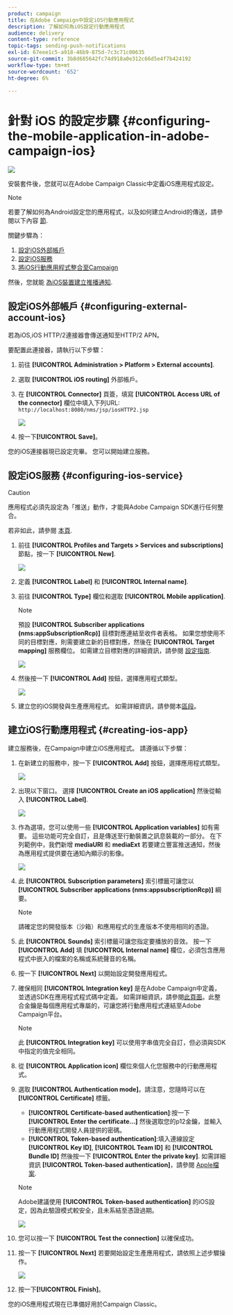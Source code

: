 ```yaml
---
product: campaign
title: 在Adobe Campaign中設定iOS行動應用程式
description: 了解如何為iOS設定行動應用程式
audience: delivery
content-type: reference
topic-tags: sending-push-notifications
exl-id: 67eee1c5-a918-46b9-875d-7c3c71c00635
source-git-commit: 3b8d685642fc74d918a0e312c66d5e4f7b424192
workflow-type: tm+mt
source-wordcount: '652'
ht-degree: 6%

---
```


# 針對 iOS 的設定步驟 {#configuring-the-mobile-application-in-adobe-campaign-ios}

![](../../assets/common.svg)

安裝套件後，您就可以在Adobe Campaign Classic中定義iOS應用程式設定。

>[!NOTE]
>
>若要了解如何為Android設定您的應用程式，以及如何建立Android的傳送，請參閱以下內容 [節](configuring-the-mobile-application-android.md).

關鍵步驟為：

1. [設定iOS外部帳戶](#configuring-external-account-ios)
1. [設定iOS服務](#configuring-ios-service)
1. [將iOS行動應用程式整合至Campaign](#creating-ios-app)

然後，您就能 [為iOS裝置建立推播通知](create-notifications-ios.md).


## 設定iOS外部帳戶 {#configuring-external-account-ios}

若為iOS,iOS HTTP/2連接器會傳送通知至HTTP/2 APN。

要配置此連接器，請執行以下步驟：

1. 前往 **[!UICONTROL Administration > Platform > External accounts]**.
1. 選取 **[!UICONTROL iOS routing]** 外部帳戶。
1. 在 **[!UICONTROL Connector]** 頁簽，填寫 **[!UICONTROL Access URL of the connector]** 欄位中填入下列URL: ```http://localhost:8080/nms/jsp/iosHTTP2.jsp```

   ![](assets/nmac_connectors.png)

1. 按一下&#x200B;**[!UICONTROL Save]**。

您的iOS連接器現已設定完畢。 您可以開始建立服務。

## 設定iOS服務 {#configuring-ios-service}

>[!CAUTION]
>
>應用程式必須先設定為「推送」動作，才能與Adobe Campaign SDK進行任何整合。
>
>若非如此，請參閱 [本頁](https://developer.apple.com/documentation/usernotifications).

1. 前往 **[!UICONTROL Profiles and Targets > Services and subscriptions]** 節點，按一下 **[!UICONTROL New]**.

   ![](assets/nmac_service_1.png)

1. 定義 **[!UICONTROL Label]** 和 **[!UICONTROL Internal name]**.
1. 前往 **[!UICONTROL Type]** 欄位和選取 **[!UICONTROL Mobile application]**.

   >[!NOTE]
   >
   >預設 **[!UICONTROL Subscriber applications (nms:appSubscriptionRcp)]** 目標對應連結至收件者表格。 如果您想使用不同的目標對應，則需要建立新的目標對應，然後在 **[!UICONTROL Target mapping]** 服務欄位。 如需建立目標對應的詳細資訊，請參閱 [設定指南](../../configuration/using/about-custom-recipient-table.md).

   ![](assets/nmac_ios.png)

1. 然後按一下 **[!UICONTROL Add]** 按鈕，選擇應用程式類型。

   ![](assets/nmac_service_2.png)

1. 建立您的iOS開發與生產應用程式。 如需詳細資訊，請參閱本[區段](configuring-the-mobile-application.md#creating-ios-app)。

## 建立iOS行動應用程式 {#creating-ios-app}

建立服務後，在Campaign中建立iOS應用程式。 請遵循以下步驟：

1. 在新建立的服務中，按一下 **[!UICONTROL Add]** 按鈕，選擇應用程式類型。

   ![](assets/nmac_service_2.png)

1. 出現以下窗口。 選擇 **[!UICONTROL Create an iOS application]** 然後從輸入 **[!UICONTROL Label]**.

   ![](assets/nmac_ios_2.png)

1. 作為選項，您可以使用一些 **[!UICONTROL Application variables]** 如有需要。 這些功能可完全自訂，且是傳送至行動裝置之訊息裝載的一部分。
在下列範例中，我們新增 **mediaURl** 和 **mediaExt** 若要建立豐富推送通知，然後為應用程式提供要在通知內顯示的影像。

   ![](assets/nmac_ios_3.png)

1. 此 **[!UICONTROL Subscription parameters]** 索引標籤可讓您以 **[!UICONTROL Subscriber applications (nms:appsubscriptionRcp)]** 綱要。

   >[!NOTE]
   >
   >請確定您的開發版本（沙箱）和應用程式的生產版本不使用相同的憑證。

1. 此 **[!UICONTROL Sounds]** 索引標籤可讓您指定要播放的音效。 按一下 **[!UICONTROL Add]** 填 **[!UICONTROL Internal name]** 欄位，必須包含應用程式中嵌入的檔案的名稱或系統聲音的名稱。

1. 按一下 **[!UICONTROL Next]** 以開始設定開發應用程式。

1. 確保相同 **[!UICONTROL Integration key]** 是在Adobe Campaign中定義，並透過SDK在應用程式程式碼中定義。 如需詳細資訊，請參閱[此頁面](integrating-campaign-sdk-into-the-mobile-application.md)。此整合金鑰是每個應用程式專屬的，可讓您將行動應用程式連結至Adobe Campaign平台。

   >[!NOTE]
   >
   > 此 **[!UICONTROL Integration key]** 可以使用字串值完全自訂，但必須與SDK中指定的值完全相同。

1. 從 **[!UICONTROL Application icon]** 欄位來個人化您服務中的行動應用程式。

1. 選取 **[!UICONTROL Authentication mode]**。請注意，您隨時可以在 **[!UICONTROL Certificate]** 標籤。
   * **[!UICONTROL Certificate-based authentication]**:按一下 **[!UICONTROL Enter the certificate...]**  然後選取您的p12金鑰，並輸入行動應用程式開發人員提供的密碼。
   * **[!UICONTROL Token-based authentication]**:填入連線設定 **[!UICONTROL Key ID]**, **[!UICONTROL Team ID]** 和 **[!UICONTROL Bundle ID]** 然後按一下 **[!UICONTROL Enter the private key]**. 如需詳細資訊 **[!UICONTROL Token-based authentication]**，請參閱 [Apple檔案](https://developer.apple.com/documentation/usernotifications/setting_up_a_remote_notification_server/establishing_a_token-based_connection_to_apns).

   >[!NOTE]
   >
   > Adobe建議使用 **[!UICONTROL Token-based authentication]** 的iOS設定，因為此驗證模式較安全，且未系結至憑證過期。

   ![](assets/nmac_ios_4.png)

1. 您可以按一下 **[!UICONTROL Test the connection]** 以確保成功。

1. 按一下 **[!UICONTROL Next]** 若要開始設定生產應用程式，請依照上述步驟操作。

   ![](assets/nmac_ios_5.png)

1. 按一下&#x200B;**[!UICONTROL Finish]**。

您的iOS應用程式現在已準備好用於Campaign Classic。
